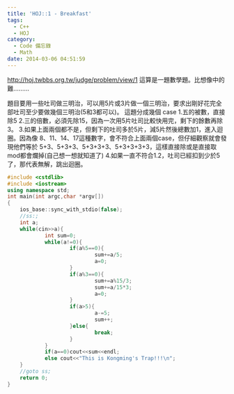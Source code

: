 ```yaml
---
title: 'HOJ::1 - Breakfast'
tags:
  - C++
  - HOJ
category:
  - Code 備忘錄
  - Math
date: 2014-03-06 04:51:59
---
```



http://hoj.twbbs.org.tw/judge/problem/view/1
這算是一題數學題。比想像中的難.........

<!--more-->

題目要用一些吐司做三明治，可以用5片或3片做一個三明治，要求出剛好花完全部吐司至少要做幾個三明治(5和3都可以)。
這題分成幾個 case
1.五的被數，直接除5
2.三的倍數，必須先除15，因為一次用5片吐司比較快用完，剩下的餘數再除3。
3.如果上面兩個都不是，但剩下的吐司多於5片，減5片然後總數加1，進入迴圈。因為像 8、11、14、17這種數字，會不符合上面兩個case，但仔細觀察就會發現他們等於 5+3、5+3+3、5+3+3+3、5+3+3+3+3，這樣直接除或是直接取mod都會爛掉(自己想一想就知道了)
4.如果一直不符合1.2，吐司已經扣到少於5了，那代表無解，跳出迴圈。



``` c++
#include <cstdlib>
#include <iostream>
using namespace std;
int main(int argc,char *argv[])
{
    ios_base::sync_with_stdio(false);
    //ss:;
    int a;
    while(cin>>a){
            int sum=0;
            while(a!=0){
                    if(a%5==0){
                            sum+=a/5;
                            a=0;
                    }
                    if(a%3==0){
                            sum+=a%15/3;
                            sum+=a/15*3;
                            a=0;
                    }
                    if(a>5){
                            a-=5;
                            sum++;
                    }else{
                            break;
                    }
            }
            if(a==0)cout<<sum<<endl;
            else cout<<"This is Kongming's Trap!!!\n";
    }
    //goto ss;
    return 0;
}
```